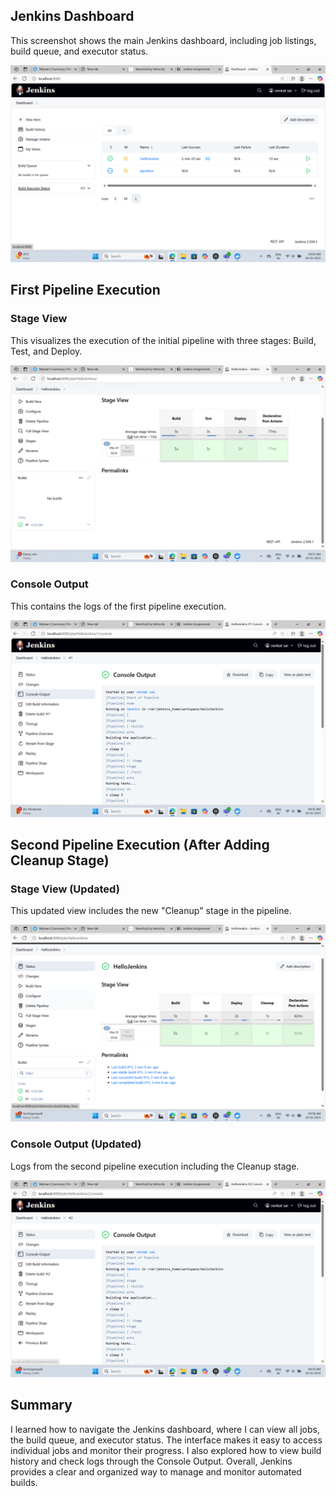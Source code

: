 ##  Jenkins Dashboard

This screenshot shows the main Jenkins dashboard, including job listings, build queue, and executor status.

![Jenkins Dashboard](DashBoard.png)

## First Pipeline Execution

###  Stage View

This visualizes the execution of the initial pipeline with three stages: Build, Test, and Deploy.

![First Stage View](1st_Stage_View.png)

### Console Output

This contains the logs of the first pipeline execution.

![First Console Output](1st_console_output.png)

##  Second Pipeline Execution (After Adding Cleanup Stage)

###  Stage View (Updated)

This updated view includes the new "Cleanup" stage in the pipeline.

![Second Stage View](2nd_Stage_view.png)

###  Console Output (Updated)

Logs from the second pipeline execution including the Cleanup stage.

![Second Console Output](2nd_console_output.png)


##  Summary

I learned how to navigate the Jenkins dashboard, where I can view all jobs, the build queue, and executor status. The interface makes it easy to access individual jobs and monitor their progress. I also explored how to view build history and check logs through the Console Output. Overall, Jenkins provides a clear and organized way to manage and monitor automated builds.